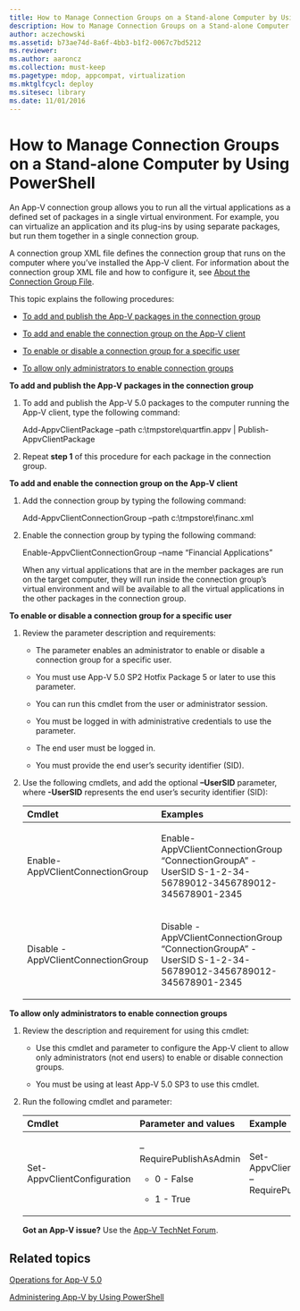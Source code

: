 ```yaml
---
title: How to Manage Connection Groups on a Stand-alone Computer by Using PowerShell
description: How to Manage Connection Groups on a Stand-alone Computer by Using PowerShell
author: aczechowski
ms.assetid: b73ae74d-8a6f-4bb3-b1f2-0067c7bd5212
ms.reviewer:
ms.author: aaroncz
ms.collection: must-keep
ms.pagetype: mdop, appcompat, virtualization
ms.mktglfcycl: deploy
ms.sitesec: library
ms.date: 11/01/2016
---
```



# How to Manage Connection Groups on a Stand-alone Computer by Using PowerShell


An App-V connection group allows you to run all the virtual applications as a defined set of packages in a single virtual environment. For example, you can virtualize an application and its plug-ins by using separate packages, but run them together in a single connection group.

A connection group XML file defines the connection group that runs on the computer where you’ve installed the App-V client. For information about the connection group XML file and how to configure it, see [About the Connection Group File](about-the-connection-group-file.md).

This topic explains the following procedures:

-   [To add and publish the App-V packages in the connection group](#bkmk-add-pub-pkgs-in-cg)

-   [To add and enable the connection group on the App-V client](#bkmk-add-enable-cg-on-clt)

-   [To enable or disable a connection group for a specific user](#bkmk-enable-cg-for-user-poshtopic)

-   [To allow only administrators to enable connection groups](#bkmk-admin-only-posh-topic-cg)

<a href="" id="bkmk-add-pub-pkgs-in-cg"></a>**To add and publish the App-V packages in the connection group**

1.  To add and publish the App-V 5.0 packages to the computer running the App-V client, type the following command:

    Add-AppvClientPackage –path c:\\tmpstore\\quartfin.appv | Publish-AppvClientPackage

2.  Repeat **step 1** of this procedure for each package in the connection group.

<a href="" id="bkmk-add-enable-cg-on-clt"></a>**To add and enable the connection group on the App-V client**

1.  Add the connection group by typing the following command:

    Add-AppvClientConnectionGroup –path c:\\tmpstore\\financ.xml

2.  Enable the connection group by typing the following command:

    Enable-AppvClientConnectionGroup –name “Financial Applications”

    When any virtual applications that are in the member packages are run on the target computer, they will run inside the connection group’s virtual environment and will be available to all the virtual applications in the other packages in the connection group.

<a href="" id="bkmk-enable-cg-for-user-poshtopic"></a>**To enable or disable a connection group for a specific user**

1.  Review the parameter description and requirements:

    -   The parameter enables an administrator to enable or disable a connection group for a specific user.

    -   You must use App-V 5.0 SP2 Hotfix Package 5 or later to use this parameter.

    -   You can run this cmdlet from the user or administrator session.

    -   You must be logged in with administrative credentials to use the parameter.

    -   The end user must be logged in.

    -   You must provide the end user’s security identifier (SID).

2.  Use the following cmdlets, and add the optional **–UserSID** parameter, where **-UserSID** represents the end user’s security identifier (SID):

    <table>
    <colgroup>
    <col width="50%" />
    <col width="50%" />
    </colgroup>
    <thead>
    <tr class="header">
    <th align="left">Cmdlet</th>
    <th align="left">Examples</th>
    </tr>
    </thead>
    <tbody>
    <tr class="odd">
    <td align="left"><p>Enable-AppVClientConnectionGroup</p></td>
    <td align="left"><p>Enable-AppVClientConnectionGroup “ConnectionGroupA” -UserSID S-1-2-34-56789012-3456789012-345678901-2345</p></td>
    </tr>
    <tr class="even">
    <td align="left"><p>Disable -AppVClientConnectionGroup</p></td>
    <td align="left"><p>Disable -AppVClientConnectionGroup “ConnectionGroupA” -UserSID S-1-2-34-56789012-3456789012-345678901-2345</p></td>
    </tr>
    </tbody>
    </table>

<a href="" id="bkmk-admin-only-posh-topic-cg"></a>**To allow only administrators to enable connection groups**

1.  Review the description and requirement for using this cmdlet:

    -   Use this cmdlet and parameter to configure the App-V client to allow only administrators (not end users) to enable or disable connection groups.

    -   You must be using at least App-V 5.0 SP3 to use this cmdlet.

2.  Run the following cmdlet and parameter:

    <table>
    <colgroup>
    <col width="33%" />
    <col width="33%" />
    <col width="33%" />
    </colgroup>
    <thead>
    <tr class="header">
    <th align="left">Cmdlet</th>
    <th align="left">Parameter and values</th>
    <th align="left">Example</th>
    </tr>
    </thead>
    <tbody>
    <tr class="odd">
    <td align="left"><p>Set-AppvClientConfiguration</p></td>
    <td align="left"><p>–RequirePublishAsAdmin</p>
    <ul>
    <li><p>0 - False</p></li>
    <li><p>1 - True</p></li>
    </ul></td>
    <td align="left"><p>Set-AppvClientConfiguration –RequirePublishAsAdmin1</p></td>
    </tr>
    </tbody>
    </table>

    **Got an App-V issue?** Use the [App-V TechNet Forum](https://social.technet.microsoft.com/Forums/home?forum=mdopappv).

## Related topics


[Operations for App-V 5.0](operations-for-app-v-50.md)

[Administering App-V by Using PowerShell](administering-app-v-by-using-powershell.md)

 

 





